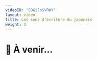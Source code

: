```yaml
---
videoID: 'SDGiJoSVRWY'
layout: video
title: Les sens d’écriture du japonais
weight: 3
---
```


# 👷 À venir...
